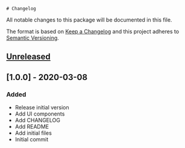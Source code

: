 	# Changelog
All notable changes to this package will be documented in this file.

The format is based on [Keep a Changelog](http://keepachangelog.com/en/1.0.0/)
and this project adheres to [Semantic Versioning](http://semver.org/spec/v2.0.0.html).

## [Unreleased]

## [1.0.0] - 2020-03-08
### Added
- Release initial version
- Add UI components
- Add CHANGELOG
- Add README
- Add initial files
- Initial commit

[Unreleased]: https://bitbucket.org/nostgameteam/<repo_url>/branches/compare/master%0D0.0.1
[0.0.1]: https://bitbucket.org/nostgameteam/<repo_url>/src/0.0.1/